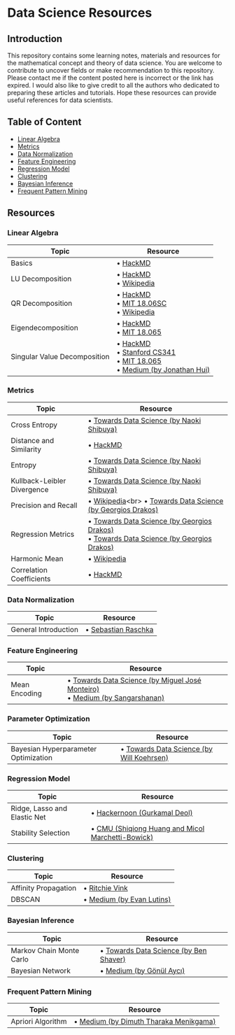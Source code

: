 # Data Science Resources

## Introduction
This repository contains some learning notes, materials and resources for the mathematical concept and theory of data science. You are welcome to contribute to uncover fields or make recommendation to this repository. Please contact me if the content posted here is incorrect or the link has expired. I would also like to give credit to all the authors who dedicated to preparing these articles and tutorials. Hope these resources can provide useful references for data scientists.

## Table of Content
* [Linear Algebra](#linear-algebra)
* [Metrics](#metrics)
* [Data Normalization](#data-normalization)
* [Feature Engineering](#feature-engineering)
* [Regression Model](#regression-model)
* [Clustering](#clustering)
* [Bayesian Inference](#bayesian-inference)
* [Frequent Pattern Mining](#frequent-pattern-mining)

## Resources
### Linear Algebra
| Topic | Resource |
|---|---|
| Basics | • [HackMD](https://hackmd.io/@Xg9_wrttQju8FXRCNT-Baw/SyVE8OeWr) |
| LU Decomposition | • [HackMD](https://hackmd.io/@Xg9_wrttQju8FXRCNT-Baw/ry4r-9eZB)<br> • [Wikipedia](https://en.wikipedia.org/wiki/LU_decomposition) |
| QR Decomposition | • [HackMD](https://hackmd.io/@Xg9_wrttQju8FXRCNT-Baw/ry4r-9eZB)<br> • [MIT 18.06SC](https://www.youtube.com/watch?v=TRktLuAktBQ&)<br> • [Wikipedia](https://en.wikipedia.org/wiki/QR_decomposition)|
| Eigendecomposition | • [HackMD](https://hackmd.io/@Xg9_wrttQju8FXRCNT-Baw/HJxf_9_bH)<br> • [MIT 18.065](https://www.youtube.com/watch?v=k095NdrHxY4) |
| Singular Value Decomposition | • [HackMD](https://hackmd.io/@Xg9_wrttQju8FXRCNT-Baw/HJxf_9_bH)<br> • [Stanford CS341](https://www.youtube.com/watch?v=P5mlg91as1c)<br> • [MIT 18.065](https://www.youtube.com/watch?v=rYz83XPxiZo)<br> • [Medium (by Jonathan Hui)](https://medium.com/@jonathan_hui/machine-learning-singular-value-decomposition-svd-principal-component-analysis-pca-1d45e885e491)|

### Metrics
| Topic | Resource |
|---|---| 
| Cross Entropy |  • [Towards Data Science (by Naoki Shibuya)](https://towardsdatascience.com/demystifying-cross-entropy-e80e3ad54a8)
| Distance and Similarity | • [HackMD](https://hackmd.io/@Xg9_wrttQju8FXRCNT-Baw/BkYRDtwR4)
| Entropy | • [Towards Data Science (by Naoki Shibuya)](https://towardsdatascience.com/demystifying-entropy-f2c3221e2550)
| Kullback-Leibler Divergence | • [Towards Data Science (by Naoki Shibuya)](https://towardsdatascience.com/demystifying-kl-divergence-7ebe4317ee68)
| Precision and Recall | • [Wikipedia](https://en.wikipedia.org/wiki/Precision_and_recall#Definition_(classification_context))<br> • [Towards Data Science (by Georgios Drakos)](https://towardsdatascience.com/how-to-select-the-right-evaluation-metric-for-machine-learning-models-part-3-classification-3eac420ec991) |
| Regression Metrics | • [Towards Data Science (by Georgios Drakos)](https://towardsdatascience.com/how-to-select-the-right-evaluation-metric-for-machine-learning-models-part-1-regrression-metrics-3606e25beae0)<br> • [Towards Data Science (by Georgios Drakos)](https://towardsdatascience.com/how-to-select-the-right-evaluation-metric-for-machine-learning-models-part-2-regression-metrics-d4a1a9ba3d74) |
| Harmonic Mean | • [Wikipedia](https://en.wikipedia.org/wiki/Harmonic_mean) |
| Correlation Coefficients | • [HackMD](https://hackmd.io/@Xg9_wrttQju8FXRCNT-Baw/HyHDRsUmB) |

### Data Normalization
| Topic | Resource |
|---|---|
| General Introduction | • [Sebastian Raschka](http://sebastianraschka.com/Articles/2014_about_feature_scaling.html)

### Feature Engineering
| Topic | Resource |
|---|---|
| Mean Encoding | • [Towards Data Science (by Miguel José Monteiro)](https://towardsdatascience.com/why-you-should-try-mean-encoding-17057262cd0)<br> • [Medium (by Sangarshanan)](https://medium.com/datadriveninvestor/improve-your-classification-models-using-mean-target-encoding-a3d573df31e8)|

### Parameter Optimization
| Topic | Resource |
|---|---|
| Bayesian Hyperparameter Optimization | • [Towards Data Science (by Will Koehrsen)](https://towardsdatascience.com/a-conceptual-explanation-of-bayesian-model-based-hyperparameter-optimization-for-machine-learning-b8172278050f)|

### Regression Model
| Topic | Resource |
|---|---|
| Ridge, Lasso and Elastic Net | • [Hackernoon (Gurkamal Deol)](https://hackernoon.com/an-introduction-to-ridge-lasso-and-elastic-net-regression-cca60b4b934f)|
| Stability Selection | • [CMU (Shiqiong Huang and Micol Marchetti-Bowick)](https://www.stat.cmu.edu/~ryantibs/journalclub/stability.pdf) |

### Clustering
| Topic | Resource |
|---|---|
| Affinity Propagation | • [Ritchie Vink](https://www.ritchievink.com/blog/2018/05/18/algorithm-breakdown-affinity-propagation/) |
| DBSCAN | • [Medium (by Evan Lutins)](https://medium.com/@elutins/dbscan-what-is-it-when-to-use-it-how-to-use-it-8bd506293818) |

### Bayesian Inference
| Topic | Resource |
|---|---|
| Markov Chain Monte Carlo | • [Towards Data Science (by Ben Shaver)](https://towardsdatascience.com/a-zero-math-introduction-to-markov-chain-monte-carlo-methods-dcba889e0c50) |
| Bayesian Network | • [Medium (by Gönül Aycı)](https://medium.com/@aycignl/bayesian-networks-bns-bc53b29c3f66) |

### Frequent Pattern Mining
| Topic | Resource |
|---|---|
| Apriori Algorithm | • [Medium (by Dimuth Tharaka Menikgama)](https://medium.com/@dimuthcse/apriori-algorithm-for-frequent-pattern-mining-7e8fb20b6aff)